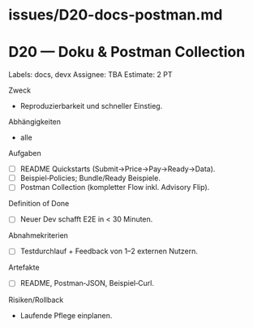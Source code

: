 # issues/D20-docs-postman.md
# D20 — Doku & Postman Collection
Labels: docs, devx
Assignee: TBA
Estimate: 2 PT

Zweck
- Reproduzierbarkeit und schneller Einstieg.

Abhängigkeiten
- alle

Aufgaben
- [ ] README Quickstarts (Submit→Price→Pay→Ready→Data).
- [ ] Beispiel‑Policies; Bundle/Ready Beispiele.
- [ ] Postman Collection (kompletter Flow inkl. Advisory Flip).

Definition of Done
- [ ] Neuer Dev schafft E2E in < 30 Minuten.

Abnahmekriterien
- [ ] Testdurchlauf + Feedback von 1–2 externen Nutzern.

Artefakte
- [ ] README, Postman‑JSON, Beispiel‑Curl.

Risiken/Rollback
- Laufende Pflege einplanen.
